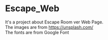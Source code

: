 # Escape_Web   
It's a project about Escape Room ver Web Page.   
The images are from https://unsplash.com/   
The fonts are from Google Font  
